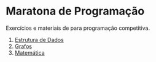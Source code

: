 # Maratona de Programação
Exercícios e materiais de para programação competitiva.

1. [Estrutura de Dados](https://github.com/ErikaEspindola/Maratona/tree/master/Estrutura%20de%20Dados)
2. [Grafos](https://github.com/ErikaEspindola/Maratona/tree/master/Grafos)
3. [Matemática](https://github.com/ErikaEspindola/Maratona/tree/master/Matematica)
